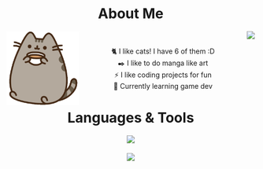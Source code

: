 <h1 align=center>About Me</h1>

<div align="center">
  <img src='https://github.com/Pengling1472/Pengling1472/blob/main/computer.gif' height=150 align=right>
  <img src='https://github.com/Pengling1472/Pengling1472/blob/main/coffee.gif' height=150 align=left><br/>
  
  🐈 I like cats! I have 6 of them :D<br/>
  ✒️ I like to do manga like art<br/>
  ⚡ I like coding projects for fun<br/>
  🌱 Currently learning game dev
</div>

<h1 align=center>Languages & Tools</h1>

<div align="center">
  
  [![](https://skillicons.dev/icons?i=js,html,css,cs,mongodb,discordjs,nodejs,react,netlify,vite,godot)](https://github.com/Pengling1472/Pengling1472)</br></br>
  [![](https://github-readme-stats.vercel.app/api/top-langs/?username=Pengling1472&theme=vue-dark)](https://github.com/Pengling1472/Pengling1472)</br>

</div>




<!--
**Pengling1472/Pengling1472** is a ✨ _special_ ✨ repository because its `README.md` (this file) appears on your GitHub profile.

Here are some ideas to get you started:

- 🔭 I’m currently working on ...
- 🌱 I’m currently learning ...
- 👯 I’m looking to collaborate on ...
- 🤔 I’m looking for help with ...
- 💬 Ask me about ...
- 📫 How to reach me: ...
- ⚡ Fun fact: ...
-->
